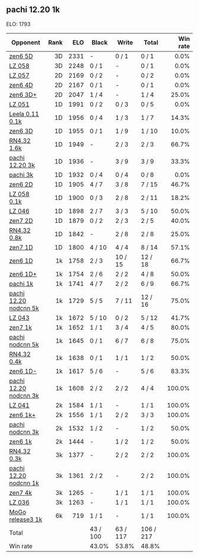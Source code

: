 ## pachi 12.20 1k ##

ELO: 1793

Opponent | Rank | ELO | Black | Write | Total | Win rate
---------|-----:|----:|-------|-------|-------|-------:
[zen6 5D](zen6%205D.md) | 3D | 2331 | - | 0 / 1 | 0 / 1 | 0.0%
[LZ 058](LZ%20058.md) | 3D | 2248 | 0 / 1 | - | 0 / 1 | 0.0%
[LZ 057](LZ%20057.md) | 2D | 2169 | 0 / 2 | - | 0 / 2 | 0.0%
[zen6 4D](zen6%204D.md) | 2D | 2167 | 0 / 1 | - | 0 / 1 | 0.0%
[zen6 3D+](zen6%203D+.md) | 2D | 2047 | 1 / 4 | - | 1 / 4 | 25.0%
[LZ 051](LZ%20051.md) | 1D | 1991 | 0 / 2 | 0 / 3 | 0 / 5 | 0.0%
[Leela 0.11 0.1k](Leela%200.11%200.1k.md) | 1D | 1956 | 0 / 4 | 1 / 3 | 1 / 7 | 14.3%
[zen6 3D](zen6%203D.md) | 1D | 1955 | 0 / 1 | 1 / 9 | 1 / 10 | 10.0%
[RN4.32 1.6k](RN4.32%201.6k.md) | 1D | 1949 | - | 2 / 3 | 2 / 3 | 66.7%
[pachi 12.20 3k](pachi%2012.20%203k.md) | 1D | 1936 | - | 3 / 9 | 3 / 9 | 33.3%
[pachi 3k](pachi%203k.md) | 1D | 1932 | 0 / 4 | 0 / 4 | 0 / 8 | 0.0%
[zen6 2D](zen6%202D.md) | 1D | 1905 | 4 / 7 | 3 / 8 | 7 / 15 | 46.7%
[LZ 058 0.1k](LZ%20058%200.1k.md) | 1D | 1900 | 0 / 3 | 2 / 8 | 2 / 11 | 18.2%
[LZ 046](LZ%20046.md) | 1D | 1898 | 2 / 7 | 3 / 3 | 5 / 10 | 50.0%
[zen7 2D](zen7%202D.md) | 1D | 1879 | 0 / 2 | 2 / 3 | 2 / 5 | 40.0%
[RN4.32 0.8k](RN4.32%200.8k.md) | 1D | 1842 | - | 2 / 8 | 2 / 8 | 25.0%
[zen7 1D](zen7%201D.md) | 1D | 1800 | 4 / 10 | 4 / 4 | 8 / 14 | 57.1%
[zen6 1D](zen6%201D.md) | 1k | 1758 | 2 / 3 | 10 / 15 | 12 / 18 | 66.7%
[zen6 1D+](zen6%201D+.md) | 1k | 1754 | 2 / 6 | 2 / 2 | 4 / 8 | 50.0%
[pachi 1k](pachi%201k.md) | 1k | 1741 | 4 / 7 | 2 / 2 | 6 / 9 | 66.7%
[pachi 12.20 nodcnn 5k](pachi%2012.20%20nodcnn%205k.md) | 1k | 1729 | 5 / 5 | 7 / 11 | 12 / 16 | 75.0%
[LZ 043](LZ%20043.md) | 1k | 1672 | 5 / 10 | 0 / 2 | 5 / 12 | 41.7%
[zen7 1k](zen7%201k.md) | 1k | 1652 | 1 / 1 | 3 / 4 | 4 / 5 | 80.0%
[pachi nodcnn 5k](pachi%20nodcnn%205k.md) | 1k | 1645 | 0 / 1 | 6 / 7 | 6 / 8 | 75.0%
[RN4.32 0.4k](RN4.32%200.4k.md) | 1k | 1638 | 0 / 1 | 1 / 1 | 1 / 2 | 50.0%
[zen6 1D-](zen6%201D-.md) | 1k | 1617 | 5 / 6 | - | 5 / 6 | 83.3%
[pachi 12.20 nodcnn 3k](pachi%2012.20%20nodcnn%203k.md) | 1k | 1608 | 2 / 2 | 2 / 2 | 4 / 4 | 100.0%
[LZ 041](LZ%20041.md) | 2k | 1584 | 1 / 1 | - | 1 / 1 | 100.0%
[zen6 1k+](zen6%201k+.md) | 2k | 1556 | 1 / 1 | 2 / 2 | 3 / 3 | 100.0%
[pachi nodcnn 3k](pachi%20nodcnn%203k.md) | 2k | 1532 | 1 / 2 | - | 1 / 2 | 50.0%
[zen6 1k](zen6%201k.md) | 2k | 1444 | - | 1 / 2 | 1 / 2 | 50.0%
[RN4.32 0.3k](RN4.32%200.3k.md) | 3k | 1377 | - | 2 / 2 | 2 / 2 | 100.0%
[pachi 12.20 nodcnn 1k](pachi%2012.20%20nodcnn%201k.md) | 3k | 1361 | 2 / 2 | - | 2 / 2 | 100.0%
[zen7 4k](zen7%204k.md) | 3k | 1265 | - | 1 / 1 | 1 / 1 | 100.0%
[LZ 036](LZ%20036.md) | 3k | 1263 | - | 1 / 1 | 1 / 1 | 100.0%
[MoGo release3 1k](MoGo%20release3%201k.md) | 6k | 719 | 1 / 1 | - | 1 / 1 | 100.0%
Total | | | 43 / 100 | 63 / 117 | 106 / 217 | 
Win rate| | | 43.0% | 53.8% | 48.8% | 
